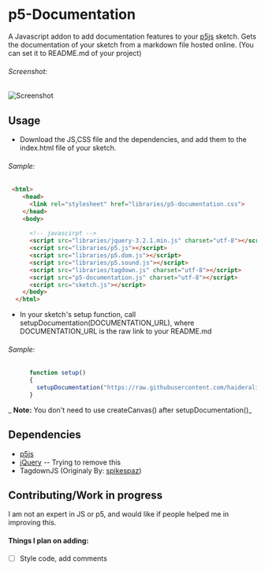 # p5-Documentation  
A Javascript addon to add documentation features to your [p5js](https://p5js.org/) sketch. Gets the documentation of your sketch from a markdown file hosted online. (You can set it to README.md of your project)  
###### Screenshot:  
![Screenshot](https://i.imgur.com/clL2LgI.png)

## Usage  
* Download the JS,CSS file and the dependencies, and add them to the index.html file of your sketch.

###### Sample: 
```html
 <html>
    <head>
      <link rel="stylesheet" href="libraries/p5-documentation.css">
    </head>
    <body>
  
      <!-- javascirpt -->
      <script src="libraries/jquery-3.2.1.min.js" charset="utf-8"></script>      
      <script src="libraries/p5.js"></script>
      <script src="libraries/p5.dom.js"></script>
      <script src="libraries/p5.sound.js"></script>
      <script src="libraries/tagdown.js" charset="utf-8"></script>
      <script src="p5-documentation.js" charset="utf-8"></script>
      <script src="sketch.js"></script>  
    </body>
  </html>
  ```  
  
* In your sketch's setup function, call setupDocumentation(DOCUMENTATION_URL), where DOCUMENTATION_URL is the raw link to your README.md  
###### Sample:  
```javascript
      function setup()
      {
        setupDocumentation("https://raw.githubusercontent.com/haideralipunjabi/p5-projects/master/archimedes-clock/README.md");  
      }
```
_ __Note:__ You don't need to use createCanvas() after setupDocumentation()_  

## Dependencies

  * [p5js](https://p5js.org/)
  * [jQuery](https://jquery.com/) -- Trying to remove this
  * TagdownJS (Originaly By: [spikespaz](https://github.com/spikespaz/))  

## Contributing/Work in progress  
I am not an expert in JS or p5, and would like if people helped me in improving this.  
 #### Things I plan on adding:
 * [ ] Style code, add comments

